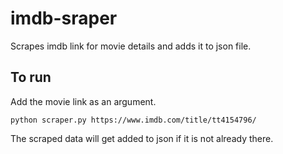 # imdb-sraper
Scrapes imdb link for movie details and adds it to json file.

## To run
Add the movie link as an argument.
```
python scraper.py https://www.imdb.com/title/tt4154796/
```
The scraped data will get added to json if it is not already there.
